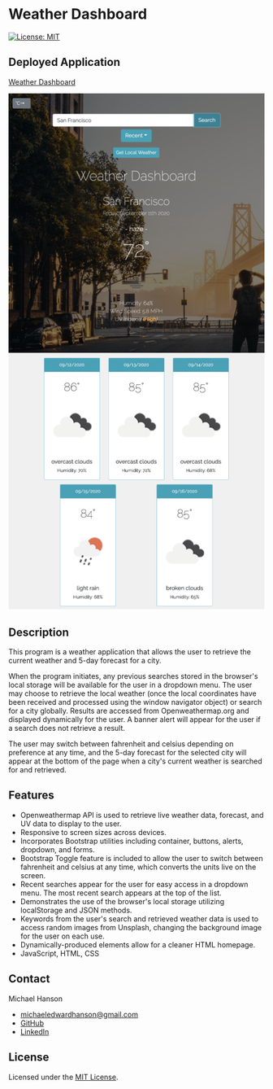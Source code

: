 # Weather Dashboard
[![License: MIT](https://img.shields.io/badge/License-MIT-yellow.svg)](https://opensource.org/licenses/MIT)

## Deployed Application 

[Weather Dashboard](https://mhans003.github.io/weatherapp/)

![Screenshot of Weather Dashboard](./assets/images/weatherappscreenshotsf.jpg)
![Screenshot of Weather Forecast](./assets/images/forecastexample.jpg)

## Description 

This program is a weather application that allows the user to retrieve the current weather and 5-day forecast for a city. 

When the program initiates, any previous searches stored in the browser's local storage will be available for the user in a dropdown menu. The user may choose to retrieve the local weather (once the local coordinates have been received and processed using the window navigator object) or search for a city globally. Results are accessed from Openweathermap.org and displayed dynamically for the user. A banner alert will appear for the user if a search does not retrieve a result. 

The user may switch between fahrenheit and celsius depending on preference at any time, and the 5-day forecast for the selected city will appear at the bottom of the page when a city's current weather is searched for and retrieved. 

## Features

* Openweathermap API is used to retrieve live weather data, forecast, and UV data to display to the user. 
* Responsive to screen sizes across devices. 
* Incorporates Bootstrap utilities including container, buttons, alerts, dropdown, and forms. 
* Bootstrap Toggle feature is included to allow the user to switch between fahrenheit and celsius at any time, which converts the units live on the screen. 
* Recent searches appear for the user for easy access in a dropdown menu. The most recent search appears at the top of the list. 
* Demonstrates the use of the browser's local storage utilizing localStorage and JSON methods. 
* Keywords from the user's search and retrieved weather data is used to access random images from Unsplash, changing the background image for the user on each use. 
* Dynamically-produced elements allow for a cleaner HTML homepage. 
* JavaScript, HTML, CSS

## Contact

Michael Hanson
* michaeledwardhanson@gmail.com
* [GitHub](https://github.com/mhans003)
* [LinkedIn](https://www.linkedin.com/in/michaeledwardhanson/)

## License 

Licensed under the [MIT License](./LICENSE.txt).